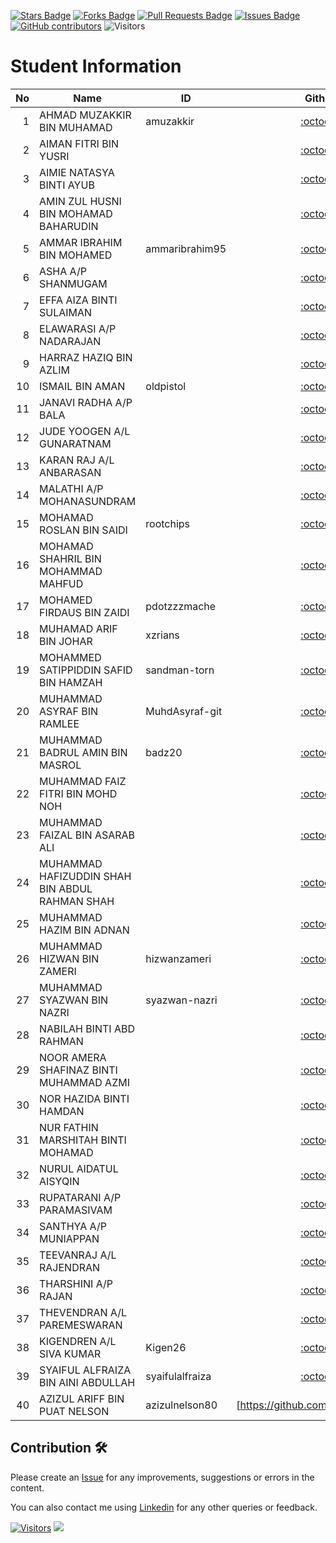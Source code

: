 <a href="https://github.com/drshahizan/mobile_apps/stargazers"><img src="https://img.shields.io/github/stars/drshahizan/mobile_apps" alt="Stars Badge"/></a>
<a href="https://github.com/drshahizan/mobile_apps/network/members"><img src="https://img.shields.io/github/forks/drshahizan/mobile_apps" alt="Forks Badge"/></a>
<a href="https://github.com/drshahizan/mobile_apps/pulls"><img src="https://img.shields.io/github/issues-pr/drshahizan/mobile_apps" alt="Pull Requests Badge"/></a>
<a href="https://github.com/drshahizan/mobile_apps/issues"><img src="https://img.shields.io/github/issues/drshahizan/mobile_apps" alt="Issues Badge"/></a>
<a href="https://github.com/drshahizan/mobile_apps/graphs/contributors"><img alt="GitHub contributors" src="https://img.shields.io/github/contributors/drshahizan/mobile_apps?color=2b9348"></a>
![Visitors](https://api.visitorbadge.io/api/visitors?path=https%3A%2F%2Fgithub.com%2Fdrshahizan%2Fmobile_apps&labelColor=%23d9e3f0&countColor=%23697689&style=flat)

# Student Information

|  No | Name                                           | ID             |                     Github                     |
| --: | ---------------------------------------------- | -------------- | :--------------------------------------------: |
|   1 | AHMAD MUZAKKIR BIN MUHAMAD                     | amuzakkir      |        [:octocat:](https://github.com/)        |
|   2 | AIMAN FITRI BIN YUSRI                          |                |        [:octocat:](https://github.com/)        |
|   3 | AIMIE NATASYA BINTI AYUB                       |                |        [:octocat:](https://github.com/)        |
|   4 | AMIN ZUL HUSNI BIN MOHAMAD BAHARUDIN           |                |        [:octocat:](https://github.com/)        |
|   5 | AMMAR IBRAHIM BIN MOHAMED                      | ammaribrahim95 | [:octocat:](https://github.com/ammaribrahim95) |
|   6 | ASHA A/P SHANMUGAM                             |                |        [:octocat:](https://github.com/)        |
|   7 | EFFA AIZA BINTI SULAIMAN                       |                |        [:octocat:](https://github.com/)        |
|   8 | ELAWARASI A/P NADARAJAN                        |                |        [:octocat:](https://github.com/)        |
|   9 | HARRAZ HAZIQ BIN AZLIM                         |                |        [:octocat:](https://github.com/)        |
|  10 | ISMAIL BIN AMAN                                | oldpistol      | [:octocat:](https://github.com/oldpistol)      |
|  11 | JANAVI RADHA A/P BALA                          |                |        [:octocat:](https://github.com/)        |
|  12 | JUDE YOOGEN A/L GUNARATNAM                     |                |        [:octocat:](https://github.com/)        |
|  13 | KARAN RAJ A/L ANBARASAN                        |                |        [:octocat:](https://github.com/)        |
|  14 | MALATHI A/P MOHANASUNDRAM                      |                |        [:octocat:](https://github.com/)        |
|  15 | MOHAMAD ROSLAN BIN SAIDI                       | rootchips       |        [:octocat:](https://github.com/rootchips)|
|  16 | MOHAMAD SHAHRIL BIN MOHAMMAD MAHFUD            |                |        [:octocat:](https://github.com/)        |
|  17 | MOHAMED FIRDAUS BIN ZAIDI                      | pdotzzzmache   |        [:octocat:](https://github.com/)        |
|  18 | MUHAMAD ARIF BIN JOHAR                         | xzrians        |    [:octocat:](https://github.com/xzrians)     |
|  19 | MOHAMMED SATIPPIDDIN SAFID BIN HAMZAH          | sandman-torn   |  [:octocat:](https://github.com/sandman-torn)  |
|  20 | MUHAMMAD ASYRAF BIN RAMLEE                     | MuhdAsyraf-git |        [:octocat:](https://github.com/)        |
|  21 | MUHAMMAD BADRUL AMIN BIN MASROL                |    badz20      |        [:octocat:](https://github.com/)        |
|  22 | MUHAMMAD FAIZ FITRI BIN MOHD NOH               |                |        [:octocat:](https://github.com/)        |
|  23 | MUHAMMAD FAIZAL BIN ASARAB ALI                 |                |        [:octocat:](https://github.com/)        |
|  24 | MUHAMMAD HAFIZUDDIN SHAH BIN ABDUL RAHMAN SHAH |                |        [:octocat:](https://github.com/)        |
|  25 | MUHAMMAD HAZIM BIN ADNAN                       |                |        [:octocat:](https://github.com/)        |
|  26 | MUHAMMAD HIZWAN BIN ZAMERI                     | hizwanzameri   |        [:octocat:](https://github.com/hizwanzameri)        |
|  27 | MUHAMMAD SYAZWAN BIN NAZRI                     | syazwan-nazri  | [:octocat:](https://github.com/syazwan-nazri)  |
|  28 | NABILAH BINTI ABD RAHMAN                       |                |        [:octocat:](https://github.com/)        |
|  29 | NOOR AMERA SHAFINAZ BINTI MUHAMMAD AZMI        |                |        [:octocat:](https://github.com/)        |
|  30 | NOR HAZIDA BINTI HAMDAN                        |                |        [:octocat:](https://github.com/)        |
|  31 | NUR FATHIN MARSHITAH BINTI MOHAMAD             |                |        [:octocat:](https://github.com/)        |
|  32 | NURUL AIDATUL AISYQIN                          |                |        [:octocat:](https://github.com/)        |
|  33 | RUPATARANI A/P PARAMASIVAM                     |                |        [:octocat:](https://github.com/)        |
|  34 | SANTHYA A/P MUNIAPPAN                          |                |        [:octocat:](https://github.com/)        |
|  35 | TEEVANRAJ A/L RAJENDRAN                        |                |        [:octocat:](https://github.com/)        |
|  36 | THARSHINI A/P RAJAN                            |                |        [:octocat:](https://github.com/)        |
|  37 | THEVENDRAN A/L PAREMESWARAN                    |                |        [:octocat:](https://github.com/)        |
|  38 | KIGENDREN A/L SIVA KUMAR                       | Kigen26        |    [:octocat:](https://github.com/Kigen26)     |
|  39 | SYAIFUL ALFRAIZA BIN AINI ABDULLAH             |syaifulalfraiza |        [:octocat:](https://github.com/)        |
|  40 | AZIZUL ARIFF BIN PUAT NELSON                   |azizulnelson80  |    [https://github.com/azizulnelson80]         |

## Contribution 🛠️

Please create an [Issue](https://github.com/drshahizan/mobile_apps/issues) for any improvements, suggestions or errors in the content.

You can also contact me using [Linkedin](https://www.linkedin.com/in/drshahizan/) for any other queries or feedback.

[![Visitors](https://api.visitorbadge.io/api/visitors?path=https%3A%2F%2Fgithub.com%2Fdrshahizan&labelColor=%23697689&countColor=%23555555&style=plastic)](https://visitorbadge.io/status?path=https%3A%2F%2Fgithub.com%2Fdrshahizan)
![](https://hit.yhype.me/github/profile?user_id=81284918)
